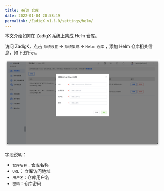 ```yaml
---
title: Helm 仓库
date: 2022-01-04 20:58:49
permalink: /ZadigX v1.8.0/settings/helm/
---
```


本文介绍如何在 ZadigX 系统上集成 Helm 仓库。

访问 ZadigX，点击 `系统设置` -> `系统集成` -> `Helm 仓库` ，添加 Helm 仓库相关信息，如下图所示。

![add_helm_repository](../../../_images/add_helm_repository.png)

字段说明：

- `仓库名称`：仓库名称
- `URL`： 仓库访问地址
- `用户名`：仓库用户名
- `密码`：仓库密码

